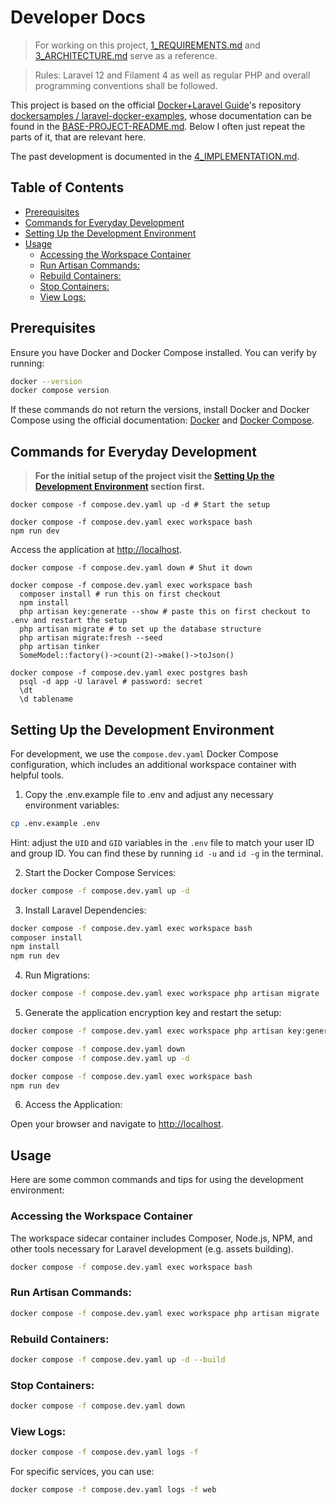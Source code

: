 # Developer Docs <!-- omit in toc -->

> For working on this project, [1_REQUIREMENTS.md](docs/1_REQUIREMENTS.md) and [3_ARCHITECTURE.md](docs/3_ARCHITECTURE.md) serve as a reference.

> Rules: Laravel 12 and Filament 4 as well as regular PHP and overall programming conventions shall be followed.

This project is based on the official [Docker+Laravel Guide](https://docs.docker.com/guides/frameworks/laravel/)'s
repository [dockersamples / laravel-docker-examples](https://github.com/dockersamples/laravel-docker-examples),
whose documentation can be found in the [BASE-PROJECT-README.md](docs/BASE-PROJECT-README.md).
Below I often just repeat the parts of it, that are relevant here.

The past development is documented in the [4_IMPLEMENTATION.md](docs/4_IMPLEMENTATION.md).

## Table of Contents <!-- omit in toc -->

- [Prerequisites](#prerequisites)
- [Commands for Everyday Development](#commands-for-everyday-development)
- [Setting Up the Development Environment](#setting-up-the-development-environment)
- [Usage](#usage)
  - [Accessing the Workspace Container](#accessing-the-workspace-container)
  - [Run Artisan Commands:](#run-artisan-commands)
  - [Rebuild Containers:](#rebuild-containers)
  - [Stop Containers:](#stop-containers)
  - [View Logs:](#view-logs)

## Prerequisites
Ensure you have Docker and Docker Compose installed. You can verify by running:

```bash
docker --version
docker compose version
```

If these commands do not return the versions, install Docker and Docker Compose using the official documentation: [Docker](https://docs.docker.com/get-docker/) and [Docker Compose](https://docs.docker.com/compose/install/).

## Commands for Everyday Development

> **For the initial setup of the project visit the [Setting Up the Development Environment](#setting-up-the-development-environment) section first.**

```shell
docker compose -f compose.dev.yaml up -d # Start the setup
```

```shell
docker compose -f compose.dev.yaml exec workspace bash
npm run dev
```

Access the application at [http://localhost](http://localhost).

```shell
docker compose -f compose.dev.yaml down # Shut it down
```

```shell
docker compose -f compose.dev.yaml exec workspace bash
  composer install # run this on first checkout
  npm install
  php artisan key:generate --show # paste this on first checkout to .env and restart the setup
  php artisan migrate # to set up the database structure
  php artisan migrate:fresh --seed
  php artisan tinker
  SomeModel::factory()->count(2)->make()->toJson()
  
docker compose -f compose.dev.yaml exec postgres bash
  psql -d app -U laravel # password: secret
  \dt
  \d tablename
```

## Setting Up the Development Environment

For development, we use the `compose.dev.yaml` Docker Compose configuration, which includes an additional workspace container with helpful tools.

1. Copy the .env.example file to .env and adjust any necessary environment variables:

```bash
cp .env.example .env
```

Hint: adjust the `UID` and `GID` variables in the `.env` file to match your user ID and group ID. You can find these by running `id -u` and `id -g` in the terminal.

2. Start the Docker Compose Services:

```bash
docker compose -f compose.dev.yaml up -d
```

3. Install Laravel Dependencies:

```bash
docker compose -f compose.dev.yaml exec workspace bash
composer install
npm install
npm run dev
```

4. Run Migrations:

```bash
docker compose -f compose.dev.yaml exec workspace php artisan migrate
```

5. Generate the application encryption key and restart the setup:

```bash
docker compose -f compose.dev.yaml exec workspace php artisan key:generate
```

```bash
docker compose -f compose.dev.yaml down
docker compose -f compose.dev.yaml up -d
```

```bash
docker compose -f compose.dev.yaml exec workspace bash
npm run dev
```

6. Access the Application:

Open your browser and navigate to [http://localhost](http://localhost).

## Usage

Here are some common commands and tips for using the development environment:

### Accessing the Workspace Container

The workspace sidecar container includes Composer, Node.js, NPM, and other tools necessary for Laravel development (e.g. assets building).

```bash
docker compose -f compose.dev.yaml exec workspace bash
```

### Run Artisan Commands:

```bash
docker compose -f compose.dev.yaml exec workspace php artisan migrate
```

### Rebuild Containers:

```bash
docker compose -f compose.dev.yaml up -d --build
```

### Stop Containers:

```bash
docker compose -f compose.dev.yaml down
```

### View Logs:

```bash
docker compose -f compose.dev.yaml logs -f
```

For specific services, you can use:

```bash
docker compose -f compose.dev.yaml logs -f web
```
